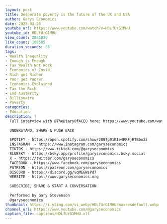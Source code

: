 ```yaml
---
layout: post
title: Desperate poverty is the future of the UK and USA
author: Garys Economics
date: 2025-03-20
youtube_url: https://www.youtube.com/watch?v=HDLfUrG1MHU
youtube_id: HDLfUrG1MHU
view_count: 2881830
like_count: 100585
duration_seconds: 85
tags:
- Wealth Inequality
- Enough is Enough
- Tax Wealth Not Work
- Economics of Covid
- Rich get Richer
- Poor get Poorer
- Economics Explained
- Tax the Rich
- End Austerity
- Billionaire
- Poverty
categories:
- Education
description: |
  Full interview with @TheDiaryOfACEO here: https://www.youtube.com/watch?si=1bjE-RuXlWPcAZpC&v=4yohVh4qcas&feature=youtu.be 
  
  UNDERSTAND, SHARE & PUSH BACK
  
  SPOTIFY - https://open.spotify.com/show/2807p01KIe4RRFjRTB5o25
  INSTAGRAM  - https://www.instagram.com/garyseconomics
  TIKTOK - https://www.tiktok.com/@garyseconomics
  BLUESKY - https://bsky.app/profile/garyseconomics.bsky.social
  X - https://twitter.com/garyseconomics
  FACEBOOK - https://www.facebook.com/garyseconomics
  PATREON - https://patreon.com/garyseconomics
  DISCORD - https://discord.gg/vqME6WsPd7
  WEBSITE - https://www.garyseconomics.org
  
  SUBSCRIBE, SHARE & START A CONVERSATION
  
  Performed by Gary Stevenson
  @garyseconomics
thumbnail: https://i.ytimg.com/vi_webp/HDLfUrG1MHU/maxresdefault.webp
channel_url: https://www.youtube.com/@garyseconomics
caption_file: captions/HDLfUrG1MHU.vtt
---
```

